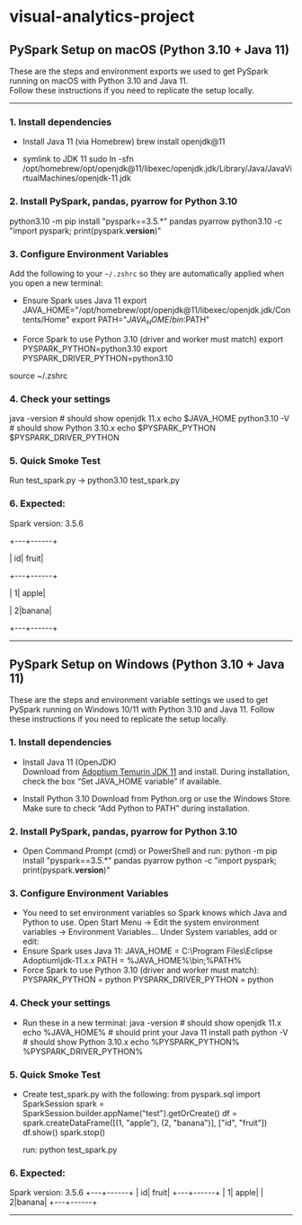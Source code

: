 # visual-analytics-project

## PySpark Setup on macOS (Python 3.10 + Java 11)

These are the steps and environment exports we used to get PySpark running on macOS with Python 3.10 and Java 11.  
Follow these instructions if you need to replicate the setup locally.

---

### 1. Install dependencies

* Install Java 11 (via Homebrew)
brew install openjdk@11

* symlink to JDK 11
sudo ln -sfn /opt/homebrew/opt/openjdk@11/libexec/openjdk.jdk/Library/Java/JavaVirtualMachines/openjdk-11.jdk

### 2. Install PySpark, pandas, pyarrow for Python 3.10
python3.10 -m pip install "pyspark==3.5.*" pandas pyarrow
python3.10 -c "import pyspark; print(pyspark.__version__)"

### 3. Configure Environment Variables

Add the following to your `~/.zshrc` so they are automatically applied when you open a new terminal:

* Ensure Spark uses Java 11
export JAVA_HOME="/opt/homebrew/opt/openjdk@11/libexec/openjdk.jdk/Contents/Home"
export PATH="$JAVA_HOME/bin:$PATH"

* Force Spark to use Python 3.10 (driver and worker must match)
export PYSPARK_PYTHON=python3.10
export PYSPARK_DRIVER_PYTHON=python3.10

source ~/.zshrc

### 4. Check your settings
java -version        # should show openjdk 11.x
echo $JAVA_HOME
python3.10 -V        # should show Python 3.10.x
echo $PYSPARK_PYTHON $PYSPARK_DRIVER_PYTHON

### 5. Quick Smoke Test
Run test_spark.py -> python3.10 test_spark.py

### 6. Expected:
Spark version: 3.5.6

+---+------+

| id| fruit|

+---+------+

|  1| apple|

|  2|banana|

+---+------+

------------------------------------------------------------------------------------
## PySpark Setup on Windows (Python 3.10 + Java 11)

These are the steps and environment variable settings we used to get PySpark running on Windows 10/11 with Python 3.10 and Java 11.
Follow these instructions if you need to replicate the setup locally.

### 1. Install dependencies

* Install Java 11 (OpenJDK)  
  Download from [Adoptium Temurin JDK 11](https://adoptium.net/temurin/releases/?version=11) and install.
  During installation, check the box “Set JAVA_HOME variable” if available.

* Install Python 3.10
  Download from Python.org or use the Windows Store.
  Make sure to check “Add Python to PATH” during installation.

### 2. Install PySpark, pandas, pyarrow for Python 3.10
* Open Command Prompt (cmd) or PowerShell and run:
  python -m pip install "pyspark==3.5.*" pandas pyarrow
  python -c "import pyspark; print(pyspark.__version__)"

### 3. Configure Environment Variables
* You need to set environment variables so Spark knows which Java and Python to use.
  Open Start Menu → Edit the system environment variables → Environment Variables…
  Under System variables, add or edit:
* Ensure Spark uses Java 11:
  JAVA_HOME = C:\Program Files\Eclipse Adoptium\jdk-11.x.x
  PATH = %JAVA_HOME%\bin;%PATH%
* Force Spark to use Python 3.10 (driver and worker must match):
  PYSPARK_PYTHON = python
  PYSPARK_DRIVER_PYTHON = python

### 4. Check your settings
 * Run these in a new terminal:
   java -version         # should show openjdk 11.x
   echo %JAVA_HOME%      # should print your Java 11 install path
   python -V             # should show Python 3.10.x
   echo %PYSPARK_PYTHON% %PYSPARK_DRIVER_PYTHON%

### 5. Quick Smoke Test
  * Create test_spark.py with the following:
    from pyspark.sql import SparkSession
    spark = SparkSession.builder.appName("test").getOrCreate()
    df = spark.createDataFrame([(1, "apple"), (2, "banana")], ["id", "fruit"])
    df.show()
    spark.stop()

    run:
    python test_spark.py

### 6. Expected:
  Spark version: 3.5.6
  +---+------+
  | id| fruit|
  +---+------+
  |  1| apple|
  |  2|banana|
  +---+------+

------------------------------------------------------------------------------------
